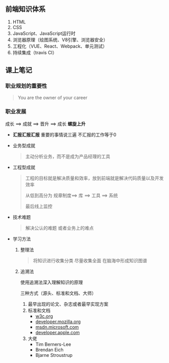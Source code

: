 ## 前端知识体系

1. HTML
2. CSS
3. JavaScript、JavaScript运行时
4. 浏览器原理（绘图系统、V8引擎、浏览器安全）
5. 工程化（VUE、React、Webpack、单元测试）
6. 持续集成（travis CI）

## 课上笔记

### 职业规划的重要性

> You are the owner of your career
>
> 

### 职业发展

成长 ==> 成就 ==> 晋升 ==> 成长            **螺旋上升**

- **汇报汇报汇报**  重要的事情说三遍  不汇报的工作等于0

- 业务型成就

  > 主动分析业务，而不是成为产品经理的工具

- 工程型成就

  > 工程的目标就是解决质量和效率，放到前端就是解决代码质量以及开发效率
  >
  > 从低到高分为 规章制度==> 库 ==> 工具 ==> 系统
  >
  > 最后线上监控

- 技术难题

  > 解决公认的难题 或者业务上的难点

- 学习方法

  1. 整理法

     > 将知识进行收集分类  尽量收集全面 在脑海中形成知识图谱

  2. 追溯法

     使用追溯法深入理解知识的原理

     三种方式（源头、标准和文档、大师）

     1. 最早出现的论文、杂志或者最早实现方案
     2. 标准和文档
        - [w3c.org](w3c.rog)
        - [developer.mozilla.org](developer.mozilla.org)
        - [msdn.microsoft.com](msdn.microsoft.com)
        - [developer.apple.com](developer.apple.com)
     3. 大佬
        - Tim Berners-Lee
        - Brendan Eich
        - Bjarne Stroustrup

